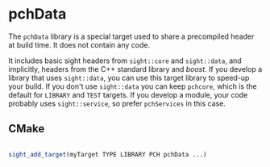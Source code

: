 # pchData

The `pchData` library is a special target used to share a precompiled header at build time. It does not contain any code.

It includes basic sight headers from `sight::core` and `sight::data`, and implicitly, headers from the C++ standard library and *boost*. If you develop a library that uses `sight::data`, you can use this target library to speed-up your build. If you don't use `sight::data` you can keep `pchcore`, which is the default for `LIBRARY` and `TEST` targets. If you develop a module, your code probably uses `sight::service`, so prefer `pchServices` in this case.

## CMake

```cmake

sight_add_target(myTarget TYPE LIBRARY PCH pchData ...)
```
